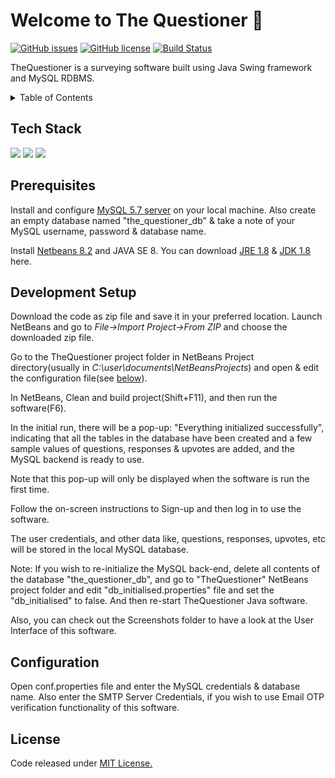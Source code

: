 <h1>Welcome to The Questioner 👋</h1>
<p align="center">
  
[![GitHub issues](https://img.shields.io/github/issues/ausaf007/TheQuestioner?style=flat-square)](https://github.com/ausaf007/TheQuestioner/issues)
[![GitHub license](https://img.shields.io/github/license/ausaf007/TheQuestioner?style=flat-square)](https://github.com/ausaf007/TheQuestioner/blob/master/LICENSE)
[![Build Status](https://img.shields.io/badge/build-passing-brightgreen?style=flat-square)]()

</p>

TheQuestioner is a surveying software built using Java Swing framework and MySQL RDBMS.

<!-- TABLE OF CONTENTS -->
<details>
  <summary>Table of Contents</summary>
  <ul>
    <li><a href="#tech-stack">Tech Stack</a></li>
    <li><a href="#prerequisites">Prerequisites</a></li>
    <li><a href="#development-setup">Development Setup</a></li>
    <li><a href="#configuration">Configuration</a></li>
    <li><a href="#license">License</a></li>
  </ul>
</details>

## Tech Stack

[![](https://img.shields.io/badge/Made_with-Java-red?style=for-the-badge&logo=Java)](https://www.java.com/)
[![](https://img.shields.io/badge/Made_with-MySQL-orange?style=for-the-badge&logo=MySQL)](https://www.mysql.com/)
[![](https://img.shields.io/badge/Made_with-Swing%20Framework-red?style=for-the-badge&logo=Java)](https://docs.oracle.com/javase/7/docs/api/javax/swing/package-summary.html)

## Prerequisites

Install and configure [MySQL 5.7 server](https://dev.mysql.com/downloads/mysql/5.7.html) on your local machine. Also create an empty database named "the_questioner_db" & take a note of your MySQL username, password & database name.

Install [Netbeans 8.2](https://netbeans.org/downloads/old/8.2/) and JAVA SE 8.
You can download [JRE 1.8](https://www.oracle.com/java/technologies/javase-jre8-downloads.html) & [JDK 1.8](https://www.oracle.com/java/technologies/javase/javase-jdk8-downloads.html) here.

## Development Setup

Download the code as zip file and save it in your preferred location.
Launch NetBeans and go to *File->Import Project->From ZIP* and choose the downloaded zip file.

Go to the TheQuestioner project folder in NetBeans Project directory(usually in *C:\user\documents\NetBeansProjects*) and open & edit the configuration file(see [below](#Configuration)).

In NetBeans, Clean and build project(Shift+F11), and then run the software(F6).

In the initial run, there will be a pop-up: "Everything initialized successfully", indicating that all the tables in the database have been created and a few sample values of questions, responses & upvotes are added, and the MySQL backend is ready to use. 

Note that this pop-up will only be displayed when the software is run the first time. 

Follow the on-screen instructions to Sign-up and then log in to use the software.

The user credentials, and other data like, questions, responses, upvotes, etc will be stored in the local MySQL database. 

Note: If you wish to re-initialize the MySQL back-end, delete all contents of the database "the_questioner_db", and go to "TheQuestioner" NetBeans project folder and edit "db_initialised.properties" file and set the "db_initialised" to false. And then re-start TheQuestioner Java software.

Also, you can check out the Screenshots folder to have a look at the User Interface of this software.

## Configuration

Open conf.properties file and enter the MySQL credentials & database name.
Also enter the SMTP Server Credentials, if you wish to use Email OTP verification functionality of this software.


## License
Code released under [MIT License.](https://choosealicense.com/licenses/mit/)

